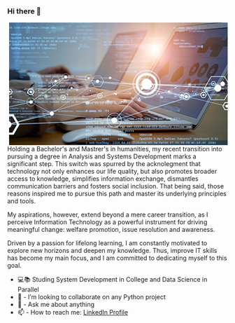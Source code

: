 ### Hi there 👋

<img align="right" width="500" src="https://github.com/VitorCamposAds/Imagem/raw/main/imagem%20github.jpg">

Holding a Bachelor's and Mastrer's in humanities, my recent transition into pursuing a degree in Analysis and Systems Development marks a significant step. This switch was spurred by the acknolegment that technology not only enhances our life quality, but also promotes broader access to knowledge, simplifies information exchange, dismantles communication barriers and fosters social inclusion. That being said, those reasons inspired me to pursue this path and master its underlying principles and tools.

My aspirations, however, extend beyond a mere career transition, as I perceive Information Technology as a powerful instrument for driving meaningful change:  welfare promotion, issue resolution and awareness.

Driven by a passion for lifelong learning, I am constantly motivated to explore new horizons and deepen my knowledge. Thus, improve  IT skills has become my main focus, and I am committed to dedicating myself to this goal.


- 💻📚 Studing System Development in College and Data Science in Parallel
- 👯 -  I’m looking to collaborate on any Python project
- 💬 -  Ask me about anything
- 📫 -  How to reach me: [LinkedIn Profile](https://www.linkedin.com/in/vitor-campos-0b096122a)
